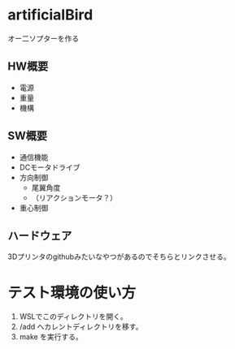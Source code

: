 # artificialBird

オー二ソプターを作る

## HW概要

* 電源
* 重量
* 機構

## SW概要

* 通信機能
* DCモータドライブ
* 方向制御
  * 尾翼角度
  * （リアクションモータ？）
* 重心制御

## ハードウェア

3Dプリンタのgithubみたいなやつがあるのでそちらとリンクさせる。

# テスト環境の使い方

1. WSLでこのディレクトリを開く。
2. <home>/add へカレントディレクトリを移す。
3. make を実行する。